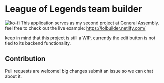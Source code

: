 # League of Legends team builder
[![ko-fi](https://www.ko-fi.com/img/githubbutton_sm.svg)](https://ko-fi.com/Z8Z01WU4W)
This application serves as my second project at General Assembly. feel free to check out the live example:
https://lolbuilder.netlify.com/

keep in mind that this project is still a WIP, currently the edit button is not tied to its backend functionality.

## Contribution
Pull requests are welcome! big changes submit an issue so we can chat about it.

